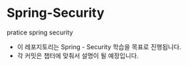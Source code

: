 # Spring-Security
pratice spring security

- 이 레포지토리는 Spring - Security 학습을 목표로 진행됩니다.
- 각 커밋은 챕터에 맞춰서 설명이 될 예정입니다.
